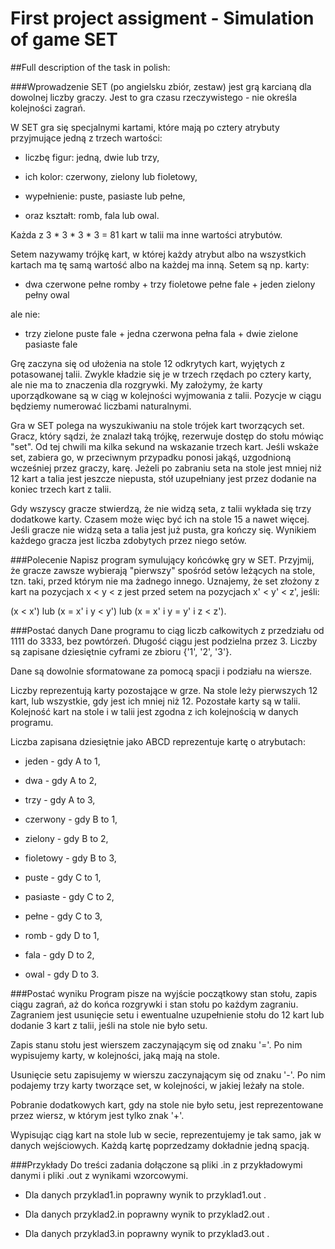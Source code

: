 # First project assigment - Simulation of game SET

##Full description of the task in polish:

###Wprowadzenie
SET (po angielsku zbiór, zestaw) jest grą karcianą dla dowolnej liczby graczy. Jest to gra czasu rzeczywistego - nie określa kolejności zagrań.

W SET gra się specjalnymi kartami, które mają po cztery atrybuty przyjmujące jedną z trzech wartości:

- liczbę figur: jedną, dwie lub trzy,

- ich kolor: czerwony, zielony lub fioletowy,

- wypełnienie: puste, pasiaste lub pełne,

- oraz kształt: romb, fala lub owal.

Każda z 3 * 3 * 3 * 3 = 81 kart w talii ma inne wartości atrybutów.

Setem nazywamy trójkę kart, w której każdy atrybut albo na wszystkich kartach ma tę samą wartość albo na każdej ma inną. Setem są np. karty:

- dwa czerwone pełne romby + trzy fioletowe pełne fale + jeden zielony pełny owal

ale nie:

- trzy zielone puste fale + jedna czerwona pełna fala + dwie zielone pasiaste fale

Grę zaczyna się od ułożenia na stole 12 odkrytych kart, wyjętych z potasowanej talii. Zwykle kładzie się je w trzech rzędach po cztery karty, ale nie ma to znaczenia dla rozgrywki. My założymy, że karty uporządkowane są w ciąg w kolejności wyjmowania z talii. Pozycje w ciągu będziemy numerować liczbami naturalnymi.

Gra w SET polega na wyszukiwaniu na stole trójek kart tworzących set. Gracz, który sądzi, że znalazł taką trójkę, rezerwuje dostęp do stołu mówiąc "set". Od tej chwili ma kilka sekund na wskazanie trzech kart. Jeśli wskaże set, zabiera go, w przeciwnym przypadku ponosi jakąś, uzgodnioną wcześniej przez graczy, karę. Jeżeli po zabraniu seta na stole jest mniej niż 12 kart a talia jest jeszcze niepusta, stół uzupełniany jest przez dodanie na koniec trzech kart z talii.

Gdy wszyscy gracze stwierdzą, że nie widzą seta, z talii wykłada się trzy dodatkowe karty. Czasem może więc być ich na stole 15 a nawet więcej. Jeśli gracze nie widzą seta a talia jest już pusta, gra kończy się. Wynikiem każdego gracza jest liczba zdobytych przez niego setów.

###Polecenie
Napisz program symulujący końcówkę gry w SET. Przyjmij, że gracze zawsze wybierają "pierwszy" spośród setów leżących na stole, tzn. taki, przed którym nie ma żadnego innego. Uznajemy, że set złożony z kart na pozycjach x < y < z jest przed setem na pozycjach x' < y' < z', jeśli:

(x < x') lub (x = x' i y < y') lub (x = x' i y = y' i z < z').

###Postać danych
Dane programu to ciąg liczb całkowitych z przedziału od 1111 do 3333, bez powtórzeń. Długość ciągu jest podzielna przez 3. Liczby są zapisane dziesiętnie cyframi ze zbioru {'1', '2', '3'}.

Dane są dowolnie sformatowane za pomocą spacji i podziału na wiersze.

Liczby reprezentują karty pozostające w grze. Na stole leży pierwszych 12 kart, lub wszystkie, gdy jest ich mniej niż 12. Pozostałe karty są w talii. Kolejność kart na stole i w talii jest zgodna z ich kolejnością w danych programu.

Liczba zapisana dziesiętnie jako ABCD reprezentuje kartę o atrybutach:

- jeden - gdy A to 1,

- dwa - gdy A to 2,

- trzy - gdy A to 3,

- czerwony - gdy B to 1,

- zielony - gdy B to 2,

- fioletowy - gdy B to 3,

- puste - gdy C to 1,

- pasiaste - gdy C to 2,

- pełne - gdy C to 3,

- romb - gdy D to 1,

- fala - gdy D to 2,

- owal - gdy D to 3.

###Postać wyniku
Program pisze na wyjście początkowy stan stołu, zapis ciągu zagrań, aż do końca rozgrywki i stan stołu po każdym zagraniu. Zagraniem jest usunięcie setu i ewentualne uzupełnienie stołu do 12 kart lub dodanie 3 kart z talii, jeśli na stole nie było setu.

Zapis stanu stołu jest wierszem zaczynającym się od znaku '='. Po nim wypisujemy karty, w kolejności, jaką mają na stole.

Usunięcie setu zapisujemy w wierszu zaczynającym się od znaku '-'. Po nim podajemy trzy karty tworzące set, w kolejności, w jakiej leżały na stole.

Pobranie dodatkowych kart, gdy na stole nie było setu, jest reprezentowane przez wiersz, w którym jest tylko znak '+'.

Wypisując ciąg kart na stole lub w secie, reprezentujemy je tak samo, jak w danych wejściowych. Każdą kartę poprzedzamy dokładnie jedną spacją.

###Przykłady
Do treści zadania dołączone są pliki .in z przykładowymi danymi i pliki .out z wynikami wzorcowymi.

- Dla danych przyklad1.in poprawny wynik to przyklad1.out .

- Dla danych przyklad2.in poprawny wynik to przyklad2.out .

- Dla danych przyklad3.in poprawny wynik to przyklad3.out .
